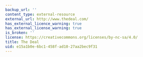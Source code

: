```yaml
---
backup_url: ''
content_type: external-resource
external_url: http://www.thedeal.com/
has_external_licence_warning: true
has_external_license_warning: true
is_broken: ''
license: https://creativecommons.org/licenses/by-nc-sa/4.0/
title: The Deal
uid: e15a1b0e-6bc1-458f-ad10-27aa2bec9f31
---
```

